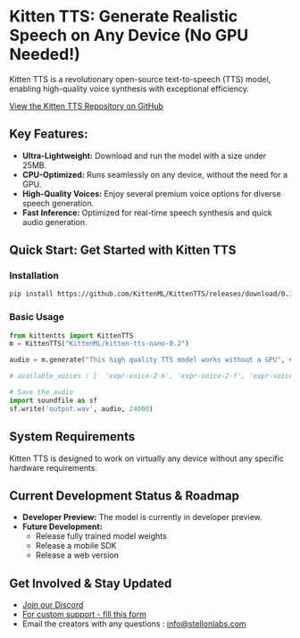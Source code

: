 # Kitten TTS: Generate Realistic Speech on Any Device (No GPU Needed!)

Kitten TTS is a revolutionary open-source text-to-speech (TTS) model, enabling high-quality voice synthesis with exceptional efficiency.

[View the Kitten TTS Repository on GitHub](https://github.com/KittenML/KittenTTS)

## Key Features:

*   **Ultra-Lightweight:** Download and run the model with a size under 25MB.
*   **CPU-Optimized:** Runs seamlessly on any device, without the need for a GPU.
*   **High-Quality Voices:** Enjoy several premium voice options for diverse speech generation.
*   **Fast Inference:** Optimized for real-time speech synthesis and quick audio generation.

## Quick Start: Get Started with Kitten TTS

### Installation

```bash
pip install https://github.com/KittenML/KittenTTS/releases/download/0.1/kittentts-0.1.0-py3-none-any.whl
```

### Basic Usage

```python
from kittentts import KittenTTS
m = KittenTTS("KittenML/kitten-tts-nano-0.2")

audio = m.generate("This high quality TTS model works without a GPU", voice='expr-voice-2-f' )

# available_voices : [  'expr-voice-2-m', 'expr-voice-2-f', 'expr-voice-3-m', 'expr-voice-3-f',  'expr-voice-4-m', 'expr-voice-4-f', 'expr-voice-5-m', 'expr-voice-5-f' ]

# Save the audio
import soundfile as sf
sf.write('output.wav', audio, 24000)
```

## System Requirements

Kitten TTS is designed to work on virtually any device without any specific hardware requirements.

## Current Development Status & Roadmap

*   **Developer Preview:** The model is currently in developer preview.
*   **Future Development:**
    *   Release fully trained model weights
    *   Release a mobile SDK
    *   Release a web version

## Get Involved & Stay Updated

*   [Join our Discord](https://discord.com/invite/VJ86W4SURW)
*   [For custom support - fill this form ](https://docs.google.com/forms/d/e/1FAIpQLSc49erSr7jmh3H2yeqH4oZyRRuXm0ROuQdOgWguTzx6SMdUnQ/viewform?usp=preview)
*   Email the creators with any questions : info@stellonlabs.com